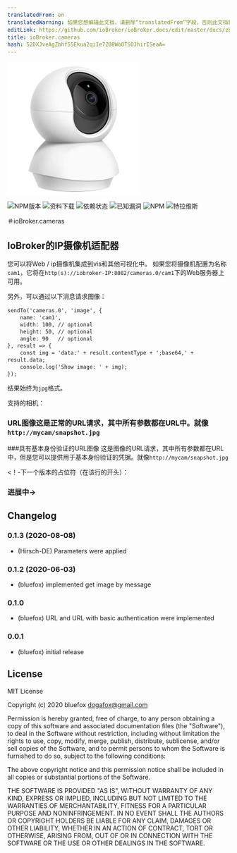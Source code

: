 ```yaml
---
translatedFrom: en
translatedWarning: 如果您想编辑此文档，请删除“translatedFrom”字段，否则此文档将再次自动翻译
editLink: https://github.com/ioBroker/ioBroker.docs/edit/master/docs/zh-cn/adapterref/iobroker.cameras/README.md
title: ioBroker.cameras
hash: S2DXJveAgZbhf55Ekua2qiIe7Z08WoOTSOJhirISeaA=
---
```

![商标](../../../en/adapterref/iobroker.cameras/admin/cameras.png)

![NPM版本](http://img.shields.io/npm/v/iobroker.cameras.svg)
![资料下载](https://img.shields.io/npm/dm/iobroker.cameras.svg)
![依赖状态](https://img.shields.io/david/ioBroker/iobroker.cameras.svg)
![已知漏洞](https://snyk.io/test/github/ioBroker/ioBroker.cameras/badge.svg)
![NPM](https://nodei.co/npm/iobroker.cameras.png?downloads=true)
![特拉维斯](http://img.shields.io/travis/ioBroker/ioBroker.cameras/master.svg)

＃ioBroker.cameras
## IoBroker的IP摄像机适配器
您可以将Web / ip摄像机集成到vis和其他可视化中。
如果您将摄像机配置为名称`cam1`，它将在`http(s)://iobroker-IP:8082/cameras.0/cam1`下的Web服务器上可用。

另外，可以通过以下消息请求图像：

```
sendTo('cameras.0', 'image', {
    name: 'cam1',
    width: 100, // optional
    height: 50, // optional
    angle: 90   // optional
}, result => {
    const img = 'data:' + result.contentType + ';base64,' + result.data;
    console.log('Show image: ' + img);
});
```

结果始终为`jpg`格式。

支持的相机：

### URL图像这是正常的URL请求，其中所有参数都在URL中。就像`http://mycam/snapshot.jpg`
###具有基本身份验证的URL图像
这是图像的URL请求，其中所有参数都在URL中，但是您可以提供用于基本身份验证的凭据。就像`http://mycam/snapshot.jpg`

<！-下一个版本的占位符（在该行的开头）：

### __进展中__->

## Changelog
### 0.1.3 (2020-08-08)
* (Hirsch-DE) Parameters were applied

### 0.1.2 (2020-06-03)
* (bluefox) implemented get image by message

### 0.1.0
* (bluefox) URL and URL with basic authentication were implemented

### 0.0.1
* (bluefox) initial release

## License
MIT License

Copyright (c) 2020 bluefox <dogafox@gmail.com>

Permission is hereby granted, free of charge, to any person obtaining a copy
of this software and associated documentation files (the "Software"), to deal
in the Software without restriction, including without limitation the rights
to use, copy, modify, merge, publish, distribute, sublicense, and/or sell
copies of the Software, and to permit persons to whom the Software is
furnished to do so, subject to the following conditions:

The above copyright notice and this permission notice shall be included in all
copies or substantial portions of the Software.

THE SOFTWARE IS PROVIDED "AS IS", WITHOUT WARRANTY OF ANY KIND, EXPRESS OR
IMPLIED, INCLUDING BUT NOT LIMITED TO THE WARRANTIES OF MERCHANTABILITY,
FITNESS FOR A PARTICULAR PURPOSE AND NONINFRINGEMENT. IN NO EVENT SHALL THE
AUTHORS OR COPYRIGHT HOLDERS BE LIABLE FOR ANY CLAIM, DAMAGES OR OTHER
LIABILITY, WHETHER IN AN ACTION OF CONTRACT, TORT OR OTHERWISE, ARISING FROM,
OUT OF OR IN CONNECTION WITH THE SOFTWARE OR THE USE OR OTHER DEALINGS IN THE
SOFTWARE.